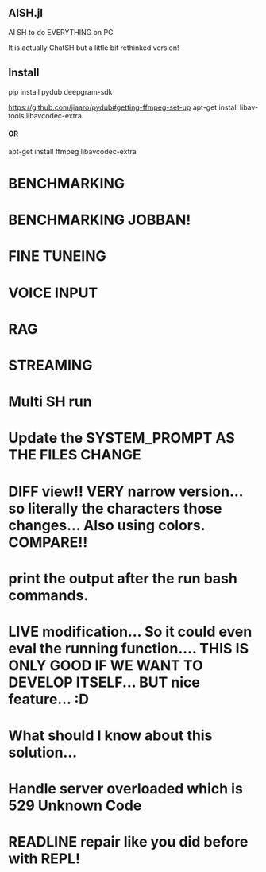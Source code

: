 ## AISH.jl
AI SH to do EVERYTHING on PC


It is actually ChatSH but a little bit rethinked version!


## Install

pip install pydub deepgram-sdk

https://github.com/jiaaro/pydub#getting-ffmpeg-set-up
apt-get install libav-tools libavcodec-extra
####    OR    #####
apt-get install ffmpeg libavcodec-extra




# BENCHMARKING
# BENCHMARKING JOBBAN!

# FINE TUNEING

# VOICE INPUT

# RAG

# STREAMING
# Multi SH run

# Update the SYSTEM_PROMPT AS THE FILES CHANGE

# DIFF view!! VERY narrow version... so literally the characters those changes... Also using colors. COMPARE!!

# print the output after the run bash commands. 

# LIVE modification... So it could even eval the running function.... THIS IS ONLY GOOD IF WE WANT TO DEVELOP ITSELF... BUT nice feature... :D


# What should I know about this solution... 

# Handle server overloaded which is 529 Unknown Code 



# READLINE repair like you did before with REPL!
